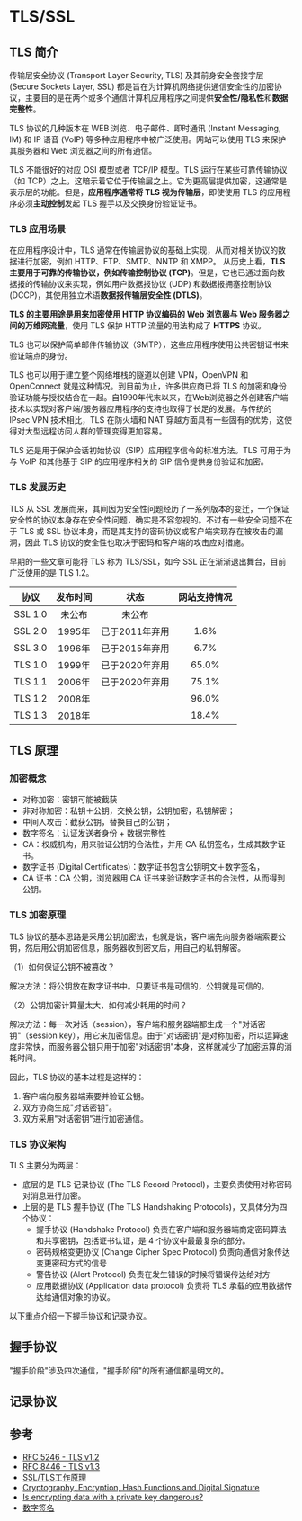 # TLS/SSL

## TLS 简介

传输层安全协议 (Transport Layer Security, TLS) 及其前身安全套接字层 (Secure Sockets Layer, SSL) 都是旨在为计算机网络提供通信安全性的加密协议，主要目的是在两个或多个通信计算机应用程序之间提供**安全性/隐私性**和**数据完整性**。

TLS 协议的几种版本在 WEB 浏览、电子邮件、即时通讯 (Instant Messaging, IM) 和 IP 语音 (VoIP) 等多种应用程序中被广泛使用。网站可以使用 TLS 来保护其服务器和 Web 浏览器之间的所有通信。

TLS 不能很好的对应 OSI 模型或者 TCP/IP 模型。TLS 运行在某些可靠传输协议（如 TCP）之上，这暗示着它位于传输层之上。它为更高层提供加密，这通常是表示层的功能。但是，**应用程序通常将 TLS 视为传输层**，即使使用 TLS 的应用程序必须**主动控制**发起 TLS 握手以及交换身份验证证书。

### TLS 应用场景
在应用程序设计中，TLS 通常在传输层协议的基础上实现，从而对相关协议的数据进行加密，例如 HTTP、FTP、SMTP、NNTP 和 XMPP。 从历史上看，**TLS 主要用于可靠的传输协议，例如传输控制协议 (TCP)**。但是，它也已通过面向数据报的传输协议来实现，例如用户数据报协议 (UDP) 和数据报拥塞控制协议 (DCCP)，其使用独立术语**数据报传输层安全性 (DTLS)**。

**TLS 的主要用途是用来加密使用 HTTP 协议编码的 Web 浏览器与 Web 服务器之间的万维网流量**，使用 TLS 保护 HTTP 流量的用法构成了 **HTTPS** 协议。

TLS 也可以保护简单邮件传输协议（SMTP），这些应用程序使用公共密钥证书来验证端点的身份。

TLS 也可以用于建立整个网络堆栈的隧道以创建 VPN，OpenVPN 和 OpenConnect 就是这种情况。到目前为止，许多供应商已将 TLS 的加密和身份验证功能与授权结合在一起。自1990年代末以来，在Web浏览器之外创建客户端技术以实现对客户端/服务器应用程序的支持也取得了长足的发展。与传统的 IPsec VPN 技术相比，TLS 在防火墙和 NAT 穿越方面具有一些固有的优势，这使得对大型远程访问人群的管理变得更加容易。

TLS 还是用于保护会话初始协议（SIP）应用程序信令的标准方法。TLS 可用于为与 VoIP 和其他基于 SIP 的应用程序相关的 SIP 信令提供身份验证和加密。

### TLS 发展历史
TLS 从 SSL 发展而来，其间因为安全性问题经历了一系列版本的变迁，一个保证安全性的协议本身存在安全性问题，确实是不容忽视的。不过有一些安全问题不在于 TLS 或 SSL 协议本身，而是其支持的密码协议或客户端实现存在被攻击的漏洞，因此 TLS 协议的安全性也取决于密码和客户端的攻击应对措施。

早期的一些文章可能将 TLS 称为 TLS/SSL，如今 SSL 正在渐渐退出舞台，目前广泛使用的是 TLS 1.2。

|  协议   | 发布时间 |      状态      | 网站支持情况 |
| :-----: | :------: | :------------: | :----------: |
| SSL 1.0 |  未公布  |     未公布     |              |
| SSL 2.0 |  1995年  | 已于2011年弃用 |     1.6%     |
| SSL 3.0 |  1996年  | 已于2015年弃用 |     6.7%     |
| TLS 1.0 |  1999年  | 已于2020年弃用 |    65.0%     |
| TLS 1.1 |  2006年  | 已于2020年弃用 |    75.1%     |
| TLS 1.2 |  2008年  |                |    96.0%     |
| TLS 1.3 |  2018年  |                |    18.4%     |

## TLS 原理

### 加密概念

- 对称加密：密钥可能被截获
- 非对称加密：私钥＋公钥，交换公钥，公钥加密，私钥解密；
- 中间人攻击：截获公钥，替换自己的公钥；
- 数字签名：认证发送者身份 + 数据完整性
- CA：权威机构，用来验证公钥的合法性，并用 CA 私钥签名，生成其数字证书。
- 数字证书 (Digital Certificates)：数字证书包含公钥明文＋数字签名，
- CA 证书：CA 公钥，浏览器用 CA 证书来验证数字证书的合法性，从而得到公钥。

### TLS 加密原理

TLS 协议的基本思路是采用公钥加密法，也就是说，客户端先向服务器端索要公钥，然后用公钥加密信息，服务器收到密文后，用自己的私钥解密。

（1）如何保证公钥不被篡改？

解决方法：将公钥放在数字证书中。只要证书是可信的，公钥就是可信的。

（2）公钥加密计算量太大，如何减少耗用的时间？

解决方法：每一次对话（session），客户端和服务器端都生成一个"对话密钥"（session key），用它来加密信息。由于"对话密钥"是对称加密，所以运算速度非常快，而服务器公钥只用于加密"对话密钥"本身，这样就减少了加密运算的消耗时间。

因此，TLS 协议的基本过程是这样的：

1. 客户端向服务器端索要并验证公钥。
2. 双方协商生成"对话密钥"。
3. 双方采用"对话密钥"进行加密通信。

### TLS 协议架构

TLS 主要分为两层：

- 底层的是 TLS 记录协议 (The TLS Record Protocol)，主要负责使用对称密码对消息进行加密。
- 上层的是 TLS 握手协议 (The TLS Handshaking Protocols)，又具体分为四个协议：
    - 握手协议 (Handshake Protocol) 负责在客户端和服务器端商定密码算法和共享密钥，包括证书认证，是 4 个协议中最最复杂的部分。
    - 密码规格变更协议 (Change Cipher Spec Protocol) 负责向通信对象传达变更密码方式的信号
    - 警告协议 (Alert Protocol) 负责在发生错误的时候将错误传达给对方
    - 应用数据协议 (Application data protocol) 负责将 TLS 承载的应用数据传达给通信对象的协议。

以下重点介绍一下握手协议和记录协议。

## 握手协议

"握手阶段"涉及四次通信，"握手阶段"的所有通信都是明文的。

## 记录协议




## 参考
- [RFC 5246 - TLS v1.2](https://tools.ietf.org/html/rfc5246)
- [RFC 8446 - TLS v1.3](https://tools.ietf.org/html/rfc8446)
- [SSL/TLS工作原理](https://zhuanlan.zhihu.com/p/66029254)
- [Cryptography, Encryption, Hash Functions and Digital Signature](https://medium.com/@ealtili/cryptography-encryption-hash-functions-and-digital-signature-101-298a03eb9462)
- [Is encrypting data with a private key dangerous?](https://security.stackexchange.com/questions/11879/is-encrypting-data-with-a-private-key-dangerous/20362)
- [数字签名](https://www.ruanyifeng.com/blog/2011/08/what_is_a_digital_signature.html)


